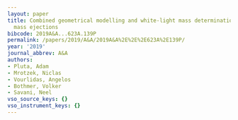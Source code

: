 ```yaml
---
layout: paper
title: Combined geometrical modelling and white-light mass determination of coronal
  mass ejections
bibcode: 2019A&A...623A.139P
permalink: /papers/2019/A&A/2019A&A%2E%2E%2E623A%2E139P/
year: '2019'
journal_abbrev: A&A
authors:
- Pluta, Adam
- Mrotzek, Niclas
- Vourlidas, Angelos
- Bothmer, Volker
- Savani, Neel
vso_source_keys: {}
vso_instrument_keys: {}
---
```

